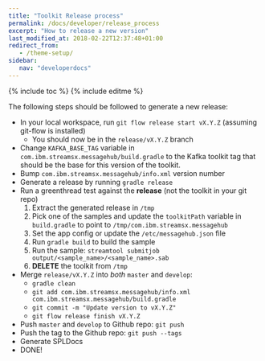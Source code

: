 ```yaml
---
title: "Toolkit Release process"
permalink: /docs/developer/release_process
excerpt: "How to release a new version"
last_modified_at: 2018-02-22T12:37:48+01:00
redirect_from:
   - /theme-setup/
sidebar:
   nav: "developerdocs"
---
```

{% include toc %}
{% include editme %}

The following steps should be followed to generate a new release:

* In your local workspace, run `git flow release start vX.Y.Z` (assuming git-flow is installed)
  * You should now be in the `release/vX.Y.Z` branch
* Change `KAFKA_BASE_TAG` variable in `com.ibm.streamsx.messagehub/build.gradle` to the Kafka toolkit tag that should be the base for this version of the toolkit. 
* Bump `com.ibm.streamsx.messagehub/info.xml` version number
* Generate a release by running `gradle release`
* Run a greenthread test against the **release** (not the toolkit in your git repo)
  1. Extract the generated release in `/tmp`
  1. Pick one of the samples and update the `toolkitPath` variable in `build.gradle` to point to `/tmp/com.ibm.streamsx.messagehub`
  1. Set the app config or update the `/etc/messagehub.json` file
  1. Run `gradle build` to build the sample
  1. Run the sample: `streamtool submitjob output/<sample_name>/<sample_name>.sab`
  1. **DELETE** the toolkit from `/tmp`
* Merge `release/vX.Y.Z` into *both* `master` and `develop`:
  * `gradle clean`
  * `git add com.ibm.streamsx.messagehub/info.xml com.ibm.streamsx.messagehub/build.gradle`
  * `git commit -m "Update version to vX.Y.Z"`
  * `git flow release finish vX.Y.Z`
* Push `master` and `develop` to Github repo: `git push`
* Push the tag to the Github repo: `git push --tags`
* Generate SPLDocs
* DONE!

